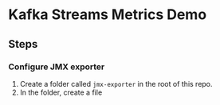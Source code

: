# Kafka Streams Metrics Demo

## Steps

### Configure JMX exporter

1. Create a folder called `jmx-exporter` in the root of this repo.
2. In the folder, create a file 